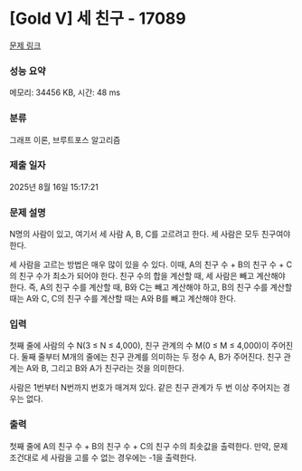 # [Gold V] 세 친구 - 17089 

[문제 링크](https://www.acmicpc.net/problem/17089) 

### 성능 요약

메모리: 34456 KB, 시간: 48 ms

### 분류

그래프 이론, 브루트포스 알고리즘

### 제출 일자

2025년 8월 16일 15:17:21

### 문제 설명

<p>N명의 사람이 있고, 여기서 세 사람 A, B, C를 고르려고 한다. 세 사람은 모두 친구여야 한다.</p>

<p>세 사람을 고르는 방법은 매우 많이 있을 수 있다. 이때, A의 친구 수 + B의 친구 수 + C의 친구 수가 최소가 되어야 한다. 친구 수의 합을 계산할 때, 세 사람은 빼고 계산해야 한다. 즉, A의 친구 수를 계산할 때, B와 C는 빼고 계산해야 하고, B의 친구 수를 계산할 때는 A와 C, C의 친구 수를 계산할 때는 A와 B를 빼고 계산해야 한다.</p>

### 입력 

 <p>첫째 줄에 사람의 수 N(3 ≤ N ≤ 4,000), 친구 관계의 수 M(0 ≤ M ≤ 4,000)이 주어진다. 둘째 줄부터 M개의 줄에는 친구 관계를 의미하는 두 정수 A, B가 주어진다. 친구 관계는 A와 B, 그리고 B와 A가 친구라는 것을 의미한다.</p>

<p>사람은 1번부터 N번까지 번호가 매겨져 있다. 같은 친구 관계가 두 번 이상 주어지는 경우는 없다.</p>

### 출력 

 <p>첫째 줄에 A의 친구 수 + B의 친구 수 + C의 친구 수의 최솟값을 출력한다. 만약, 문제 조건대로 세 사람을 고를 수 없는 경우에는 -1을 출력한다.</p>

